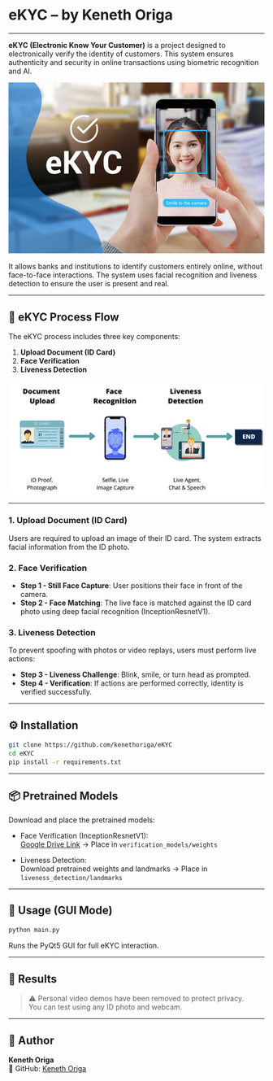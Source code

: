 
# eKYC – by Keneth Origa


---

**eKYC (Electronic Know Your Customer)** is a project designed to electronically verify the identity of customers. This system ensures authenticity and security in online transactions using biometric recognition and AI.

![eKYC Overview](resources/ekyc.jpg)

It allows banks and institutions to identify customers entirely online, without face-to-face interactions. The system uses facial recognition and liveness detection to ensure the user is present and real.

---

## 🔄 eKYC Process Flow

The eKYC process includes three key components:

1. **Upload Document (ID Card)**
2. **Face Verification**
3. **Liveness Detection**

![eKYC Flow](resources/flow.jpg)

---

### 1. Upload Document (ID Card)
Users are required to upload an image of their ID card. The system extracts facial information from the ID photo.

### 2. Face Verification

- **Step 1 - Still Face Capture**: User positions their face in front of the camera.
- **Step 2 - Face Matching**: The live face is matched against the ID card photo using deep facial recognition (InceptionResnetV1).

### 3. Liveness Detection

To prevent spoofing with photos or video replays, users must perform live actions:

- **Step 3 - Liveness Challenge**: Blink, smile, or turn head as prompted.
- **Step 4 - Verification**: If actions are performed correctly, identity is verified successfully.

---

## ⚙️ Installation

```bash
git clone https://github.com/kenethoriga/eKYC
cd eKYC
pip install -r requirements.txt
```

---

## 📦 Pretrained Models

Download and place the pretrained models:

- Face Verification (InceptionResnetV1):  
  [Google Drive Link](https://drive.google.com/drive/folders/1QPSX08O6PbEyS4o8Xf45MaEAqvN6f_Ge?usp=sharing) → Place in `verification_models/weights`

- Liveness Detection:  
  Download pretrained weights and landmarks → Place in `liveness_detection/landmarks`

---

## 🚀 Usage (GUI Mode)

```bash
python main.py
```

Runs the PyQt5 GUI for full eKYC interaction.

---

## 🧪 Results

> ⚠️ Personal video demos have been removed to protect privacy.  
> You can test using any ID photo and webcam.

---

## 👤 Author

**Keneth Origa**  
🔗 GitHub: [Keneth Origa](https://github.com/kenethoriga)
